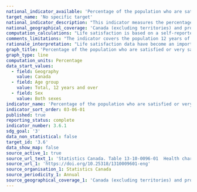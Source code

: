 ```yaml
---
national_indicator_available: 'Percentage of the population who are satisfied or very satisfied with their life'
target_name: 'No specific target'
national_indicator_description: "This indicator measures the percentage of the population aged 12 and over who reported being satisfied or very satisfied with their life in general."
national_geographical_coverage: 'Canada (excluding territories) and provinces' 
computation_calculations: "Life satisfaction is based on a self-reported score from 0 to 10 for how respondents feel about their life as a whole at the moment. Satisfied or very satisfied represents those who indicated a value of 6 or more out of 10."
comments_limitations: "The indicator covers the population 12 years of age and over living in the ten provinces. Excluded from the survey’s coverage are: persons living on reserves and other Aboriginal settlements; the institutionalized population, and children aged 12-17 that are living in foster care."
rationale_interpretation: "Life satisfaction data have become an important national health statistic. As an encompassing measure of mental health, it can provide an umbrella measure of well-being."
graph_title: 'Percentage of the population who are satisfied or very satisfied with their life'
graph_type: line
computation_units: Percentage
data_start_values:
  - field: Geography
    value: Canada
  - field: Age group
    value: Total, 12 years and over
  - field: Sex
    value: Both sexes
indicator_name: 'Percentage of the population who are satisfied or very satisfied with their life'
indicator_sort_order: 03-06-01
published: true
reporting_status: complete
indicator_number: 3.6.1
sdg_goal: '3'
data_non_statistical: false
target_id: '3.6'
data_show_map: false
source_active_1: true
source_url_text_1: 'Statistics Canada. Table 13-10-0096-01  Health characteristics, annual estimates'
source_url_1: 'https://doi.org/10.25318/1310009601-eng'
source_organisation_1: Statistics Canada
source_periodicity_1: Annual
source_geographical_coverage_1: 'Canada (excluding territories) and provinces'
---
```

